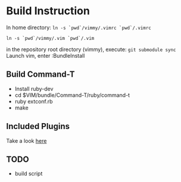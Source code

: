 Build Instruction
=================

In home directory:
``ln -s `pwd`/vimmy/.vimrc `pwd`/.vimrc``

``ln -s `pwd`/vimmy/.vim `pwd`/.vim``

in the repository root directory (vimmy), execute: `git submodule sync`
Launch vim, enter :BundleInstall

Build Command-T
---------------
* Install ruby-dev
* cd $VIM/bundle/Command-T/ruby/command-t
* ruby extconf.rb
* make

Included Plugins
----------------
Take a look [here](https://github.com/kevinjqiu/vimmy/blob/master/.vim/conf/vundle.vim)

TODO
----
* build script

